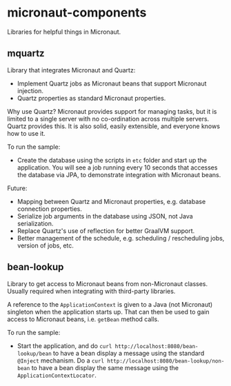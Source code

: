 # micronaut-components

Libraries for helpful things in Micronaut.

## mquartz

Library that integrates Micronaut and Quartz:
* Implement Quartz jobs as Micronaut beans that support Micronaut injection.
* Quartz properties as standard Micronaut properties.

Why use Quartz? Micronaut provides support for managing tasks, but it is limited to a single server with no 
co-ordination across multiple servers. Quartz provides this. 
It is also solid, easily extensible, and everyone knows how to use it.

To run the sample:
* Create the database using the scripts in `etc` folder and start up the application.
You will see a job running every 10 seconds that accesses the database via JPA, to demonstrate
integration with Micronaut beans.

Future:
* Mapping between Quartz and Micronaut properties, e.g. database connection properties.
* Serialize job arguments in the database using JSON, not Java serialization.
* Replace Quartz's use of reflection for better GraalVM support.
* Better management of the schedule, e.g. scheduling / rescheduling jobs, version of jobs, etc.

## bean-lookup

Library to get access to Micronaut beans from non-Micronaut classes. 
Usually required when integrating with third-party libraries.

A reference to the `ApplicationContext` is given to a Java (not Micronaut) singleton 
when the application starts up. That can then be used to gain access to Micronaut beans, i.e. `getBean`
method calls.

To run the sample:
* Start the application, and do `curl http://localhost:8080/bean-lookup/bean` to have a bean
display a message using the standard `@Inject` mechanism. Do a 
`curl http://localhost:8080/bean-lookup/non-bean` to have a bean display the same message
using the `ApplicationContextLocator`.  
